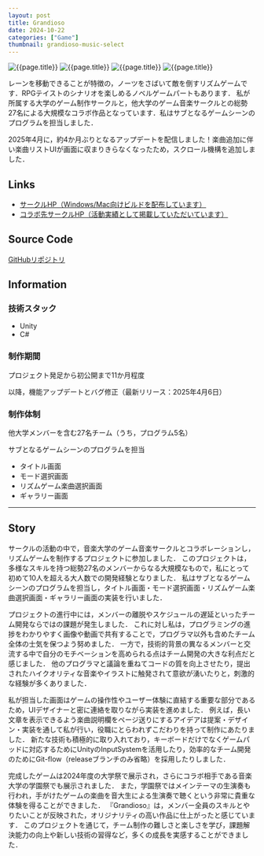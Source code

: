 ```yaml
---
layout: post
title: Grandioso
date: 2024-10-22
categories: ["Game"]
thumbnail: grandioso-music-select
---
```


![{{page.title}}]({{site.baseurl}}/assets/images/grandioso-music-select.webp)
![{{page.title}}]({{site.baseurl}}/assets/images/grandioso-title-screen.webp)
![{{page.title}}]({{site.baseurl}}/assets/images/grandioso-mode-select.webp)
![{{page.title}}]({{site.baseurl}}/assets/images/grandioso-gallery.webp)

レーンを移動できることが特徴の，ノーツをさばいて敵を倒すリズムゲームです．RPGテイストのシナリオを楽しめるノベルゲームパートもあります．
私が所属する大学のゲーム制作サークルと，他大学のゲーム音楽サークルとの総勢27名による大規模なコラボ作品となっています．私はサブとなるゲームシーンのプログラムを担当しました．

2025年4月に，約4か月ぶりとなるアップデートを配信しました！楽曲追加に伴い楽曲リストUIが画面に収まりきらなくなったため，スクロール機構を追加しました．

## Links

- [サークルHP（Windows/Mac向けビルドを配布しています）](https://micomprocedure.com/works/242)
- [コラボ先サークルHP（活動実績として掲載していただいています）](https://senzokugok.studio.site/#jisseki)

## Source Code

[GitHubリポジトリ](https://github.com/GOK-Proc/GOK-Proc-dev)

## Information

### 技術スタック

- Unity
- C#

### 制作期間

プロジェクト発足から初公開まで11か月程度

以降，機能アップデートとバグ修正（最新リリース：2025年4月6日）

### 制作体制

他大学メンバーを含む27名チーム（うち，プログラム5名）

サブとなるゲームシーンのプログラムを担当

- タイトル画面
- モード選択画面
- リズムゲーム楽曲選択画面
- ギャラリー画面

---

## Story

サークルの活動の中で，音楽大学のゲーム音楽サークルとコラボレーションし，リズムゲームを制作するプロジェクトに参加しました．
このプロジェクトは，多様なスキルを持つ総勢27名のメンバーからなる大規模なもので，私にとって初めて10人を超える大人数での開発経験となりました．
私はサブとなるゲームシーンのプログラムを担当し，タイトル画面・モード選択画面・リズムゲーム楽曲選択画面・ギャラリー画面の実装を行いました．

プロジェクトの進行中には，メンバーの離脱やスケジュールの遅延といったチーム開発ならではの課題が発生しました．
これに対し私は，プログラミングの進捗をわかりやすく画像や動画で共有することで，プログラマ以外も含めたチーム全体の士気を保つよう努めました．
一方で，技術的背景の異なるメンバーと交流する中で自分のモチベーションを高められる点はチーム開発の大きな利点だと感じました．
他のプログラマと議論を重ねてコードの質を向上させたり，提出されたハイクオリティな音楽やイラストに触発されて意欲が湧いたりと，刺激的な経験が多くありました．

私が担当した画面はゲームの操作性やユーザー体験に直結する重要な部分であるため，UIデザイナーと密に連絡を取りながら実装を進めました．
例えば，長い文章を表示できるよう楽曲説明欄をページ送りにするアイデアは提案・デザイン・実装を通して私が行い，役職にとらわれずこだわりを持って制作にあたりました．
新たな技術も積極的に取り入れており，キーボードだけでなくゲームパッドに対応するためにUnityのInputSystemを活用したり，効率的なチーム開発のためにGit-flow（releaseブランチのみ省略）を採用したりしました．

完成したゲームは2024年度の大学祭で展示され，さらにコラボ相手である音楽大学の学園祭でも展示されました．
また，学園祭ではメインテーマの生演奏も行われ，手がけたゲームの楽曲を音大生による生演奏で聴くという非常に貴重な体験を得ることができました．
『Grandioso』は，メンバー全員のスキルとやりたいことが反映された，オリジナリティの高い作品に仕上がったと感じています．
このプロジェクトを通じて，チーム制作の難しさと楽しさを学び，課題解決能力の向上や新しい技術の習得など，多くの成長を実感することができました．
